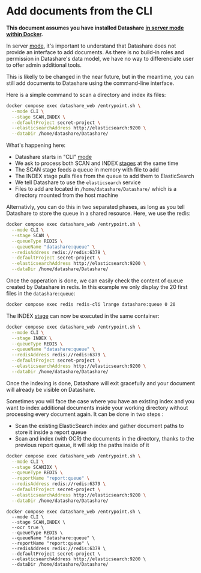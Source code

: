 # Add documents from the CLI

**This document assumes you have installed Datashare** [**in server mode within Docker**](install-with-docker.md)**.**

In server [mode](../concepts/running-modes.md), it's important to understand that Datashare does not provide an interface to add documents. As there is no build-in roles and permission in Datashare's data model, we have no way to differenciate user to offer admin additional tools.

This is likelly to be changed in the near future, but in the meantime, you can still add documents to Datashare using the command-line interface.

Here is a simple command to scan a directory and index its files:

```bash
docker compose exec datashare_web /entrypoint.sh \
  --mode CLI \
  --stage SCAN,INDEX \
  --defaultProject secret-project \
  --elasticsearchAddress http://elasticsearch:9200 \
  --dataDir /home/datashare/Datashare/
```

What's happening here:

* Datashare starts in "CLI" [mode](../concepts/running-modes.md)
* We ask to process both SCAN and INDEX [stages](../concepts/cli-stages.md) at the same time
* The SCAN stage feeds a queue in memory with file to add
* The INDEX stage pulls files from the queue to add them to ElasticSearch
* We tell Datashare to use the `elasticsearch` service
* Files to add are located in `/home/datashare/Datashare/` which is a directory mounted from the host machine

Alternativly, you can do this in two separated phases, as long as you tell Datashare to store the queue in a shared resource. Here, we use the redis:

```bash
docker compose exec datashare_web /entrypoint.sh \
  --mode CLI \
  --stage SCAN \
  --queueType REDIS \
  --queueName "datashare:queue" \
  --redisAddress redis://redis:6379 \
  --defaultProject secret-project \
  --elasticsearchAddress http://elasticsearch:9200 \
  --dataDir /home/datashare/Datashare/
```

Once the opperation is done, we can easily check the content of queue created by Datashare in redis. In this example we only display the 20 first files in the `datashare:queue`:

```bash
docker compose exec redis redis-cli lrange datashare:queue 0 20
```

The INDEX [stage](../concepts/cli-stages.md) can now be executed in the same container:

```bash
docker compose exec datashare_web /entrypoint.sh \
  --mode CLI \
  --stage INDEX \
  --queueType REDIS \
  --queueName "datashare:queue" \
  --redisAddress redis://redis:6379 \
  --defaultProject secret-project \
  --elasticsearchAddress http://elasticsearch:9200 \
  --dataDir /home/datashare/Datashare/
```

Once the indexing is done, Datashare will exit gracefully and your document will already be visible on Datashare.

Sometimes you will face the case where you have an existing index and you want to index additional documents inside your working directory without processing every document again. It can be done in two steps :

* Scan the existing ElasticSearch index and gather document paths to store it inside a report queue
* Scan and index (with OCR) the documents in the directory, thanks to the previous report queue, it will skip the paths inside of it

```bash
docker compose exec datashare_web /entrypoint.sh \
  --mode CLI \
  --stage SCANIDX \
  --queueType REDIS \
  --reportName "report:queue" \
  --redisAddress redis://redis:6379 \
  --defaultProject secret-project \
  --elasticsearchAddress http://elasticsearch:9200 \
  --dataDir /home/datashare/Datashare/
```

```
docker compose exec datashare_web /entrypoint.sh \
  --mode CLI \
  --stage SCAN,INDEX \
  --ocr true \
  --queueType REDIS \
  --queueName "datashare:queue" \
  --reportName "report:queue" \
  --redisAddress redis://redis:6379 \
  --defaultProject secret-project \
  --elasticsearchAddress http://elasticsearch:9200 \
  --dataDir /home/datashare/Datashare/
```
